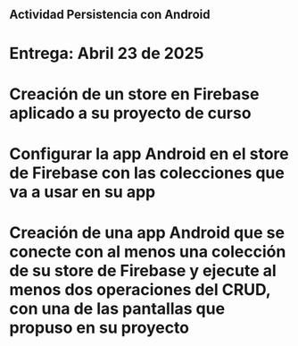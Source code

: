 ## Actividad Persistencia con Android
# Entrega: Abril 23 de 2025

# Creación de un store en Firebase aplicado a su proyecto de curso

# Configurar la app Android en el store de Firebase con las colecciones que va a usar en su app

# Creación de una app Android que se conecte con al menos una colección de su store de Firebase y ejecute al menos dos operaciones del CRUD, con una de las pantallas que propuso en su proyecto
# 

